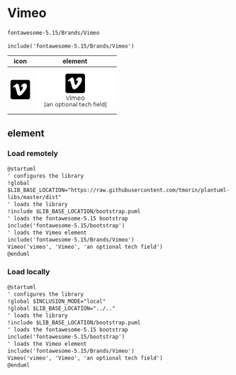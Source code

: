 # Vimeo

```text
fontawesome-5.15/Brands/Vimeo
```

```text
include('fontawesome-5.15/Brands/Vimeo')
```

|icon|element|
|---|---|
|![](Vimeo.png)|![](Vimeo.element.png)|



## element
### Load remotely
```plantuml
@startuml
' configures the library
!global $LIB_BASE_LOCATION="https://raw.githubusercontent.com/tmorin/plantuml-libs/master/dist"
' loads the library
!include $LIB_BASE_LOCATION/bootstrap.puml
' loads the fontawesome-5.15 bootstrap
include('fontawesome-5.15/bootstrap')
' loads the Vimeo element
include('fontawesome-5.15/Brands/Vimeo')
Vimeo('vimeo', 'Vimeo', 'an optional tech field')
@enduml
```
### Load locally
```plantuml
@startuml
' configures the library
!global $INCLUSION_MODE="local"
!global $LIB_BASE_LOCATION="../.."
' loads the library
!include $LIB_BASE_LOCATION/bootstrap.puml
' loads the fontawesome-5.15 bootstrap
include('fontawesome-5.15/bootstrap')
' loads the Vimeo element
include('fontawesome-5.15/Brands/Vimeo')
Vimeo('vimeo', 'Vimeo', 'an optional tech field')
@enduml
```

